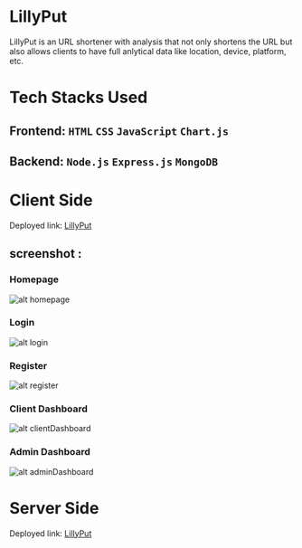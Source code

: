 # LillyPut
LillyPut is an URL shortener with analysis that not only shortens the URL but also allows clients to have full anlytical data like location, device, platform, etc.

# Tech Stacks Used
## Frontend: `HTML` `CSS` `JavaScript` `Chart.js`
## Backend: `Node.js` `Express.js` `MongoDB`

# Client Side
Deployed link: [LillyPut](https://lillyput.vercel.app/)

## screenshot :
### Homepage
![alt homepage](https://imgur.com/a/dg65JLc)
### Login
![alt login](https://imgur.com/a/QnURDWq)
### Register
![alt register](https://imgur.com/a/ABtSe9g)
### Client Dashboard
![alt clientDashboard](https://imgur.com/a/YEmljqH)
### Admin Dashboard
![alt adminDashboard](https://imgur.com/a/JylhNZs)

# Server Side
Deployed link: [LillyPut](https://lillyput.vercel.app/)
